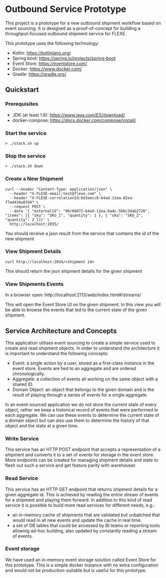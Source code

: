 # Outbound Service Prototype

This project is a prototype for a new outbound shipment workflow based on event sourcing.
It is designed as a proof-of-concept for building a throughput-focused outbound shipment
service for FLEXE.

This prototype uses the following technology:

- Kotlin: https://kotlinlang.org/
- Spring boot: https://spring.io/projects/spring-boot
- Event Store: https://eventstore.com/
- Docker: https://www.docker.com/
- Gradle: https://gradle.org/

## Quickstart

### Prerequisites

- JDK (at least 1.8): https://www.java.com/ES/download/
- docker-compose: https://docs.docker.com/compose/install/

### Start the service

```
> ./stack.sh up
```

### Stop the service

```
> ./stack.sh down
```

### Create a New Shipment

```
curl --header "Content-Type: application/json" \
  --header "X-FLEXE-email:test@flexe.com" \
  --header "X-FLEXE-correlationId:6d3eecc8-64ad-11ea-82ea-f7ad434a87d4" \
  --request POST \
  --data '{ "externalId": "96c0dd72-64ad-11ea-8a4c-5bbc3dab2726", "items": [{ "sku": "SKU_1", "quantity": 1 }, { "sku": "SKU_2", "quantity": 2 }]}' \
  http://localhost:2035/
```

You should receive a json result from the service that contains the id of the new shipment

### View Shipment Details

```
curl http://localhost:2034/<shipment id>
```

This should return the json shipment details for the given shipment

### View Shipments Events

In a browser open: http://localhost:2113/web/index.html#/streams/<shipment id>

This will open the Event Store UI on the given shipment.
In this view you will be able to browse the events that led to the 
current state of the given shipment.

## Service Architecture and Concepts

This application utilises event sourcing to create a simple
service used to create and read shipment objects. In order 
to understand the architecture it is important to understand
the following concepts:

- Event: a single action by a user, stored as a first-class instance in the event store. Events are 
  tied to an aggregate and are ordered chronologically.
- Aggregate: a collection of events all working on the same object with a shared ID.
- Domain Object: an object that belongs to the given domain and is the result of playing 
  through a series of events for a single aggregate.

In an event-sourced application we do not store the current state of every object,
rather we keep a historical record of events that were performed to each aggregate.
We can use these events to determine the current state of a domain object but can also use
them to determine the history of that object and the state at a given time.

### Write Service

This service has an HTTP POST endpoint that accepts a representation of a shipment
and converts it to a set of events for storage in the event store.
More endpoints can be created for managing shipment details and state to flesh out
such a service and get feature parity with warehouser.

### Read Service

This service has an HTTP GET endpoint that returns shipment details for a given aggregate id.
This is achieved by reading the entire stream of events for a shipment and playing them
forward. In addition to this kind of read service it is possible to build more read services
for different needs, e.g.:
- an in-memory cache of shipments that are validated but unbatched that would read in all new
  events and update the cache in real time.
- a set of DB tables that could be accessed by BI teams or reporting tools allowing ad-hoc
  building, also updated by constantly reading a stream of events.

### Event storage

We have used an in-memory event storage solution called Event Store for this prototype. This
is a simple docker instance with no extra configuration and would not be production-suitable but
is useful for this prototype.